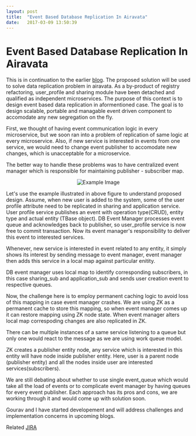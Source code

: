 ```yaml
---
layout: post
title:  "Event Based Database Replication In Airavata"
date:   2017-03-09 13:50:39
---
```



<h1>Event Based Database Replication In Airavata</h1>

This is in continuation to the earlier [blog](https://ajinkya-dhamnaskar.github.io/2017/02/17/event-based-replication.html). The proposed solution will be used to solve data replication problem in airavata. As a by-product of registry refactoring, user_profile and sharing module have been detached and qualified as independent microservices. The purpose of this context is to design event based data replication in aformentioned case. The goal is to design scalable, portable and managable event driven component to accomodate any new segregation on the fly. 

First, we thought of having event communication logic in every microservice, but we soon ran into a problem of replication of same logic at every microservice. Also, if new service is interested in events from one service, we would need to change event publisher to accomodate new changes, which is unacceptable for a microservice. 

The better way to handle these problems was to have centralized event manager which is responsible for maintaining publisher - subscriber map.  

<p align="center"><img src="../../../assets/airavata_event_driven_data_replication.png" alt="Example Image"></p>

Let's use the example illustrated in above figure to understand proposed design. Assume, when new user is added to the system, some of the user profile attribute need to be replicated in sharing and application service. User profile service publishes an event with operation type(CRUD), entity type and actual entity (TBase object). DB Event Manager processes event queue and acknowledges back to publisher, so user_profile service is now free to commit transaction. Now its event manager's responsibility to deliver this event to interested services. 

Whenever, new service is interested in event related to any entity, it simply shows its interest by sending message to event manager, event manager then adds this service in a local map against particular enitity.

DB event manager uses local map to identify corresponding subscribers, in this case sharing_sub and application_sub and sends user creation event to respective queues. 

Now, the challenge here is to employ permanent caching logic to avoid loss of this mapping in case event manager crashes. We are using ZK as a permanent cache to store this mapping, so when event manager comes up it can restore mapping using ZK node state. When event manager alters local map correspoding changes are also replicated in ZK.

There can be multiple instances of a same service listening to a queue but only one would react to the message as we are using work queue model.  

ZK creates a publisher entity node, any service which is interested in this entity will have node inside publisher entity. Here, user is a parent node (publisher entity) and all the nodes inside user are interested services(subscribers). 

We are still debating about whether to use single event_queue which would take all the load of events or to complicate event manager by having queues for every event publisher. Each approach has its pros and cons, we are working through it and would come up with solution soon.

Gourav and I have started developement and will address challenges and implementation concerns in upcoming blogs. 

Related [JIRA](https://issues.apache.org/jira/browse/AIRAVATA-2338)
 
